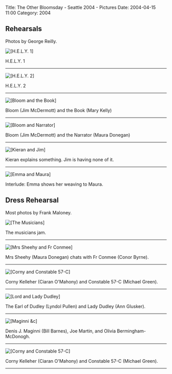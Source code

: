 Title: The Other Bloomsday - Seattle 2004 - Pictures
Date: 2004-04-15 11:00
Category: 2004

## Rehearsals

Photos by George Reilly.

![[H.E.L.Y. 1]](125_2590_RJ.JPG)

H.E.L.Y. 1

* * * * *

![[H.E.L.Y. 2]](125_2592_RJ.JPG)

H.E.L.Y. 2

* * * * *

![[Bloom and the Book]](126_2608_RJ.JPG)

Bloom (Jim McDermott) and the Book (Mary Kelly)

* * * * *

![[Bloom and Narrator]](126_2609_RJ.JPG)

Bloom (Jim McDermott) and the Narrator (Maura Donegan)

* * * * *

![[Kieran and Jim]](126_2612_RJ.JPG)

Kieran explains something. Jim is having none of it.

* * * * *

![[Emma and Maura]](126_2618_RJ.JPG)

Interlude: Emma shows her weaving to Maura.

Dress Rehearsal
---------------

Most photos by Frank Maloney.

![[The Musicians]](126_2620.JPG)

The musicians jam.

* * * * *

![[Mrs Sheehy and Fr Conmee]](126_2622.JPG)

Mrs Sheehy (Maura Donegan) chats with Fr Conmee (Conor Byrne).

* * * * *

![[Corny and Constable 57-C]](126_2626.JPG)

Corny Kelleher (Ciaran O'Mahony) and Constable 57-C (Michael Green).

* * * * *

![[Lord and Lady Dudley]](126_2628.JPG)

The Earl of Dudley (Lyndol Pullen) and Lady Dudley (Ann Glusker).

* * * * *

![[Maginni &c]](126_2634.JPG)

Denis J. Maginni (Bill Barnes), Joe Martin, and Olivia
Bermingham-McDonogh.

* * * * *

![[Corny and Constable 57-C]](126_2626.JPG)

Corny Kelleher (Ciaran O'Mahony) and Constable 57-C (Michael Green).

* * * * *
